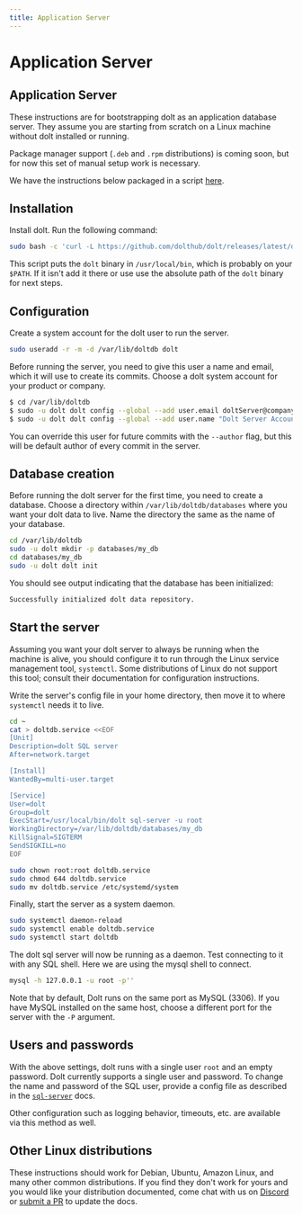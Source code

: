```yaml
---
title: Application Server
---
```


# Application Server

## Application Server

These instructions are for bootstrapping dolt as an application database server. They assume you are starting from scratch on a Linux machine without dolt installed or running.

Package manager support (`.deb` and `.rpm` distributions) is coming soon, but for now this set of manual setup work is necessary.

We have the instructions below packaged in a script [here](https://github.com/dolthub/docs/blob/gitbook-dev/content/.gitbook/assets/deploy-server.sh).

## Installation

Install dolt. Run the following command:

```bash
sudo bash -c 'curl -L https://github.com/dolthub/dolt/releases/latest/download/install.sh | sudo bash'
```

This script puts the `dolt` binary in `/usr/local/bin`, which is probably on your `$PATH`. If it isn't add it there or use use the absolute path of the `dolt` binary for next steps.

## Configuration

Create a system account for the dolt user to run the server.

```bash
sudo useradd -r -m -d /var/lib/doltdb dolt
```

Before running the server, you need to give this user a name and email, which it will use to create its commits. Choose a dolt system account for your product or company.

```bash
$ cd /var/lib/doltdb
$ sudo -u dolt dolt config --global --add user.email doltServer@company.com
$ sudo -u dolt dolt config --global --add user.name "Dolt Server Account"
```

You can override this user for future commits with the `--author` flag, but this will be default author of every commit in the server.

## Database creation

Before running the dolt server for the first time, you need to create a database. Choose a directory within `/var/lib/doltdb/databases` where you want your dolt data to live. Name the directory the same as the name of your database.

```bash
cd /var/lib/doltdb
sudo -u dolt mkdir -p databases/my_db
cd databases/my_db
sudo -u dolt dolt init
```

You should see output indicating that the database has been initialized:

```bash
Successfully initialized dolt data repository.
```

## Start the server

Assuming you want your dolt server to always be running when the machine is alive, you should configure it to run through the Linux service management tool, `systemctl`. Some distributions of Linux do not support this tool; consult their documentation for configuration instructions.

Write the server's config file in your home directory, then move it to where `systemctl` needs it to live.

```bash
cd ~
cat > doltdb.service <<EOF
[Unit]
Description=dolt SQL server
After=network.target

[Install]
WantedBy=multi-user.target

[Service]
User=dolt
Group=dolt
ExecStart=/usr/local/bin/dolt sql-server -u root
WorkingDirectory=/var/lib/doltdb/databases/my_db
KillSignal=SIGTERM
SendSIGKILL=no
EOF

sudo chown root:root doltdb.service
sudo chmod 644 doltdb.service
sudo mv doltdb.service /etc/systemd/system
```

Finally, start the server as a system daemon.

```bash
sudo systemctl daemon-reload
sudo systemctl enable doltdb.service
sudo systemctl start doltdb
```

The dolt sql server will now be running as a daemon. Test connecting to it with any SQL shell. Here we are using the mysql shell to connect.

```bash
mysql -h 127.0.0.1 -u root -p''
```

Note that by default, Dolt runs on the same port as MySQL (3306). If you have MySQL installed on the same host, choose a different port for the server with the `-P` argument.

## Users and passwords

With the above settings, dolt runs with a single user `root` and an empty password. Dolt currently supports a single user and password. To change the name and password of the SQL user, provide a config file as described in the [`sql-server`](../../cli-reference/cli.md#dolt-sql-server) docs.

Other configuration such as logging behavior, timeouts, etc. are available via this method as well.

## Other Linux distributions

These instructions should work for Debian, Ubuntu, Amazon Linux, and many other common distributions. If you find they don't work for yours and you would like your distribution documented, come chat with us on [Discord](https://discord.gg/s8uVgc3) or [submit a PR](https://github.com/dolthub/docs) to update the docs.
